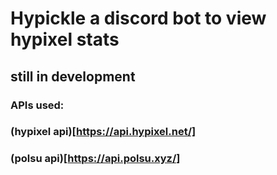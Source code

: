 # Hypickle a discord bot to view hypixel stats
## still in development

###     APIs used:
### (hypixel api)[https://api.hypixel.net/]
### (polsu api)[https://api.polsu.xyz/]
